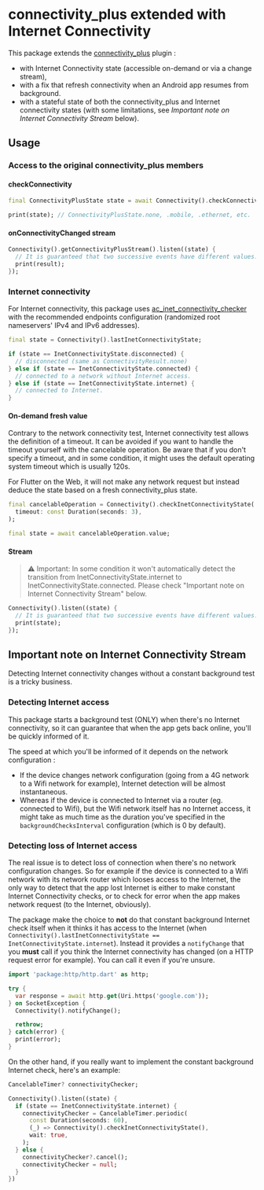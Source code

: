 # connectivity_plus extended with Internet Connectivity

This package extends the [connectivity_plus](https://pub.dev/packages/connectivity_plus) plugin :
- with Internet Connectivity state (accessible on-demand or via a change stream),
- with a fix that refresh connectivity when an Android app resumes from background.
- with a stateful state of both the connectivity_plus and Internet connectivity states (with some limitations, see *Important note on Internet Connectivity Stream* below).

## Usage

### Access to the original connectivity_plus members

#### checkConnectivity

```dart
final ConnectivityPlusState state = await Connectivity().checkConnectivityPlusState();

print(state); // ConnectivityPlusState.none, .mobile, .ethernet, etc.
```

#### onConnectivityChanged stream

```dart
Connectivity().getConnectivityPlusStream().listen((state) {
  // It is guaranteed that two successive events have different values.
  print(result);
});
```

### Internet connectivity

For Internet connectivity, this package uses [ac_inet_connectivity_checker](https://pub.dev/packages/ac_inet_connectivity_checker) with the recommended endpoints configuration (randomized root nameservers' IPv4 and IPv6 addresses).

```dart
final state = Connectivity().lastInetConnectivityState;

if (state == InetConnectivityState.disconnected) {
  // disconnected (same as ConnectivityResult.none)
} else if (state == InetConnectivityState.connected) {
  // connected to a network without Internet access.
} else if (state == InetConnectivityState.internet) {
  // connected to Internet.
}
```

#### On-demand fresh value

Contrary to the network connectivity test, Internet connectivity test allows the definition of a timeout. It can be avoided if you want to handle the timeout yourself with the cancelable operation. Be aware that if you don't specify a timeout, and in some condition, it might uses the default operating system timeout which is usually 120s.

For Flutter on the Web, it will not make any network request but instead deduce the state based on a fresh connectivity_plus state.

```dart
final cancelableOperation = Connectivity().checkInetConnectivityState(
  timeout: const Duration(seconds: 3),
);

final state = await cancelableOperation.value;
```

#### Stream

> ⚠ Important: In some condition it won't automatically detect the transition from InetConnectivityState.internet to InetConnectivityState.connected. Please check "Important note on Internet Connectivity Stream" below.

```dart
Connectivity().listen((state) {
  // It is guaranteed that two successive events have different values.
  print(state);
});
```

## Important note on Internet Connectivity Stream

Detecting Internet connectivity changes without a constant background test is a tricky business. 

### Detecting Internet access

This package starts a background test (ONLY) when there's no Internet connectivity, so it can guarantee that when the app gets back online, you'll be quickly informed of it.

The speed at which you'll be informed of it depends on the network configuration : 
- If the device changes network configuration (going from a 4G network to a Wifi network for example), Internet detection will be almost instantaneous.
- Whereas if the device is connected to Internet via a router (eg. connected to Wifi), but the Wifi network itself has no Internet access, it might take as much time as the duration you've specified in the `backgroundChecksInterval` configuration (which is 0 by default).

### Detecting loss of Internet access

The real issue is to detect loss of connection when there's no network configuration changes. So for example if the device is connected to a Wifi network with its network router which looses access to the Internet, the only way to detect that the app lost Internet is either to make constant Internet Connectivity checks, or to check for error when the app makes network request (to the Internet, obviously).

The package make the choice to **not** do that constant background Internet check itself when it thinks it has access to the Internet (when `Connectivity().lastInetConnectivityState == InetConnectivityState.internet`). Instead it provides a `notifyChange` that you **must** call if you think the Internet connectivity has changed (on a HTTP request error for example). You can call it even if you're unsure.

```dart
import 'package:http/http.dart' as http;

try {
  var response = await http.get(Uri.https('google.com'));
} on SocketException {
  Connectivity().notifyChange();

  rethrow;
} catch(error) {
  print(error);
}
```

On the other hand, if you really want to implement the constant background Internet check, here's an example:

```dart
CancelableTimer? connectivityChecker;

Connectivity().listen((state) {
  if (state == InetConnectivityState.internet) {
    connectivityChecker = CancelableTimer.periodic(
      const Duration(seconds: 60),
      (_) => Connectivity().checkInetConnectivityState(),
      wait: true,
    );
  } else {
    connectivityChecker?.cancel();
    connectivityChecker = null;
  }
})
```
